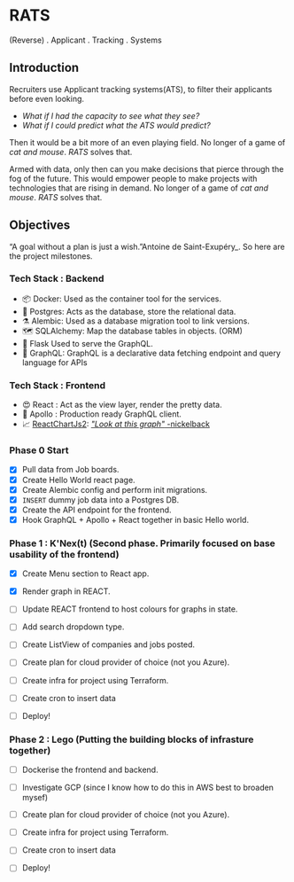 # RATS
(Reverse) . Applicant . Tracking . Systems

## Introduction
Recruiters use Applicant tracking systems(ATS), to filter their applicants before even looking.
- _What if I had the capacity to see what they see?_
- _What if I could predict what the ATS would predict?_
 
Then it would be a bit more of an even playing field. No longer of a game of _cat and mouse_. _RATS_ solves that.

Armed with data, only then can you make decisions that pierce through the fog of the future.
This would empower people to make projects with technologies that are rising in demand.
No longer of a game of _cat and mouse_. _RATS_ solves that.


## Objectives 
“A goal without a plan is just a wish.”Antoine de Saint-Exupéry_.
So here are the project milestones.

### Tech Stack :  Backend

- 📦 Docker: Used as the container tool for the services.
- 💾 Postgres: Acts as the database, store the relational data.
- ⚗️ Alembic: Used as a database migration tool to link versions.
- 🗺️ SQLAlchemy: Map the database tables in objects. (ORM)
- 🍶 Flask Used to serve the GraphQL.
- 📁 GraphQL:  GraphQL is a declarative data fetching endpoint and query language for APIs

### Tech Stack : Frontend

- 😍 React   : Act as the view layer, render the pretty data.
- 🚀 Apollo  : Production ready GraphQL client.
- 📈 [ReactChartJs2](https://github.com/jerairrest/react-chartjs-2): [_"Look at this graph"_ -nickelback](https://www.youtube.com/watch?v=sIlNIVXpIns)

### Phase 0 Start
- [x] Pull data from Job boards.
- [x] Create Hello World react page.
- [x] Create Alembic config and perform init migrations.
- [x] `INSERT` dummy job data into a Postgres DB.
- [X] Create the API endpoint for the frontend.
- [X] Hook GraphQL + Apollo + React together in basic Hello world.

### Phase 1 : K'Nex(t) (Second phase. Primarily focused on base usability of the frontend)

- [X] Create Menu section to React app.
- [X] Render graph in REACT.
- [ ] Update REACT frontend to host colours for graphs in state.
- [ ] Add search dropdown type.
- [ ] Create ListView of companies and jobs posted.
- [ ] Create plan for cloud provider of choice (not you Azure).
- [ ] Create infra for project using Terraform.
- [ ] Create cron to insert data
- [ ] Deploy!


### Phase 2 : Lego (Putting the building blocks of infrasture together)
- [ ] Dockerise the frontend and backend.

- [ ] Investigate GCP (since I know how to do this in AWS best to broaden mysef)
- [ ] Create plan for cloud provider of choice (not you Azure).
- [ ] Create infra for project using Terraform.
- [ ] Create cron to insert data
- [ ] Deploy!

